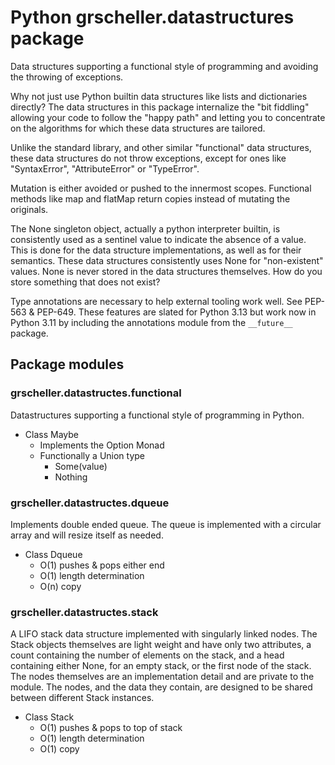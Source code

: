 # Python grscheller.datastructures package

Data structures supporting a functional style of programming and
avoiding the throwing of exceptions. 

Why not just use Python builtin data structures like lists and
dictionaries directly? The data structures in this package internalize
the "bit fiddling" allowing your code to follow the "happy path" and
letting you to concentrate on the algorithms for which these data
structures are tailored.

Unlike the standard library, and other similar "functional" data
structures, these data structures do not throw exceptions, except for
ones like "SyntaxError", "AttributeError" or "TypeError".

Mutation is either avoided or pushed to the innermost scopes. Functional
methods like map and flatMap return copies instead of mutating the
originals.

The None singleton object, actually a python interpreter builtin,
is consistently used as a sentinel value to indicate the absence of
a value. This is done for the data structure implementations, as well as
for their semantics. These data structures consistently uses None for
"non-existent" values. None is never stored in the data structures
themselves. How do you store something that does not exist?

Type annotations are necessary to help external tooling work well.
See PEP-563 & PEP-649. These features are slated for Python 3.13
but work now in Python 3.11 by including the annotations module from
the `__future__` package.

## Package modules

### grscheller.datastructes.functional
Datastructures supporting a functional style of programming in Python.

* Class Maybe
  * Implements the Option Monad
  * Functionally a Union type
    * Some(value)
    * Nothing

### grscheller.datastructes.dqueue
Implements double ended queue. The queue is implemented with a circular
array and will resize itself as needed.

* Class Dqueue
  * O(1) pushes & pops either end
  * O(1) length determination
  * O(n) copy

### grscheller.datastructes.stack
A LIFO stack data structure implemented with singularly linked
nodes. The Stack objects themselves are light weight and have only two
attributes, a count containing the number of elements on the stack, and
a head containing either None, for an empty stack, or the first node of
the stack. The nodes themselves are an implementation detail and are
private to the module. The nodes, and the data they contain, are
designed to be shared between different Stack instances.
          
* Class Stack
  * O(1) pushes & pops to top of stack
  * O(1) length determination
  * O(1) copy

